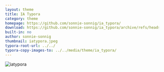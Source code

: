 ```yaml
---
layout: theme
title: IA Typora
category: theme
homepage: https://github.com/sonnie-sonnig/ia_typora/
download: https://github.com/sonnie-sonnig/ia_typora/archive/refs/heads/main.zip
built-in: no
author: sonnie-sonnig
thumbnail: iatypora.jpeg
typora-root-url: ../../
typora-copy-images-to: ../../media/theme/ia_typora/
---
```

![iatypora](https://github.com/sonnie-sonnig/ia_typora/blob/main/iatypora.jpeg)
